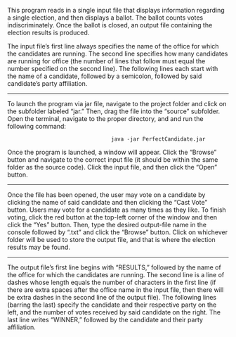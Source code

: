 This program reads in a single input file that displays information regarding a single election, and
then displays a ballot. The ballot counts votes indiscriminately. Once the ballot is closed, an
output file containing the election results is produced.

The input file’s first line always specifies the name of the office for which the candidates are running.
The second line specifies how many candidates are running for office (the number of lines that follow
must equal the number specified on the second line). The following lines each start with the name of a
candidate, followed by a semicolon, followed by said candidate’s party affiliation.

***

To launch the program via jar file, navigate to the project folder and click on the subfolder labeled “jar.”
Then, drag the file into the “source” subfolder. Open the terminal, navigate to the proper directory, and
and run the following command:

                                     java -jar PerfectCandidate.jar

Once the program is launched, a window will appear. Click the “Browse” button and navigate to the
correct input file (it should be within the same folder as the source code). Click the input file, and then
click the “Open” button.

***

Once the file has been opened, the user may vote on a candidate by clicking the name of said candidate
and then clicking the “Cast Vote” button. Users may vote for a candidate as many times as they like.
To finish voting, click the red button at the top-left corner of the window and then click the “Yes”
button. Then, type the desired output-file name in the console followed by “.txt” and click the “Browse”
button. Click on whichever folder will be used to store the output file, and that is where the election
results may be found.

***

The output file’s first line begins with “RESULTS,” followed by the name of the office for which
the candidates are running. The second line is a line of dashes whose length equals the number of
characters in the first line (if there are extra spaces after the office name in the input file, then there
will be extra dashes in the second line of the output file). The following lines (barring the last) specify
the candidate and their respective party on the left, and the number of votes received by said candidate
on the right. The last line writes “WINNER,” followed by the candidate and their party affiliation.
